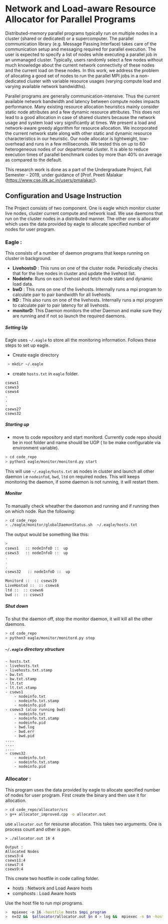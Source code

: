 # Network and Load-aware Resource Allocator for Parallel Programs
Distributed-memory parallel programs typically run on multiple nodes in a cluster (shared or dedicated) or a supercomputer. The parallel communication library (e.g. Message Passing Interface) takes care of the communication setup and messaging required for parallel execution. The user is expected to specify a list of nodes while executing a parallel job in an unmanaged cluster. Typically, users randomly select a few nodes without much knowledge about the current network connectivity of these nodes and the current load on these nodes. In this work, we address the problem of allocating a good set of nodes to run the parallel MPI jobs in a non-dedicated cluster with variable resource usages (varying compute load and varying available network bandwidths).

Parallel programs are generally communication-intensive. Thus the current available network bandwidth and latency between compute nodes impacts performance. Many existing resource allocation heuristics mainly consider static node attributes and a few dynamic resource attributes. This does not lead to a good allocation in case of shared clusters because the network usage and system load vary significantly at times. We present a load and network-aware greedy algorithm for resource allocation. We incorporated the current network state along with other static and dynamic resource characteristics in our heuristic. Our node allocator is lightweight, low-overhead and runs in a few milliseconds. We tested this on up to 60 heterogeneous nodes of our departmental cluster. It is able to reduce execution times of parallel benchmark codes by more than 40% on average as compared to the default.

This research work is done as a part of the Undergraduate Project, Fall Semester - 2019, under guidance of [Prof. Preeti Malakar (https://www.cse.iitk.ac.in/users/pmalakar/).

## Configuration and Usage Instruction
The Project consists of two component. One is eagle which monitor cluster live nodes, cluster current compute and network load. We use daemons that run on the cluster nodes in a distributed manner. The other one is allocator which uses the data provided by eagle to allocate specified number of nodes for user program.
### Eagle :
This consists of a number of daemon programs that keeps running on cluster in background.

 - **LivehostsD** : This runs on one of the cluster node. Periodically checks that for the live nodes in cluster and update the livehost list.
 - **NodeInfo**: Runs on each livehost and fetch node static and dynamic load data.
 - **bwD** : This runs on one of the livehosts. Internally runs a mpi program to calculate pair to pair bandwidth for all livehosts.
 - **ltD** : This also runs on one of the livehosts. Internally runs a mpi program to calculate pair to pair latency for all livehosts.
 - **monitorD**: This Daemon monitors the other Daemon and make sure they are running and if not so launch the required daemons.
##### Setting Up
Eagle uses `~/.eagle` to store all the monitoring information. Follows these steps to set up eagle.
 * Create eagle directory
``` bash
 > mkdir ~/.eagle
```
* 	create `hosts.txt` in `eagle` folder.
```
csews1
csews3
csews4
.
.
.
csews27
csews32
```
##### Starting up
* move to code repository and start monitord. Currently code repo should be in root folder and name should be UGP ( to be make configurable via environment variable).
```bash
> cd code_repo
> python3 eagle/monitor/monitord.py start
```

This will use `~/.eagle/hosts.txt` as nodes in cluster and launch all other daemon i.e `nodeinfod`, `bwd`, `ltd` on required nodes. This will keeps monitoring the daemon, if some daemon is not running, it will restart them.

##### Monitor
To manually check wheather the daeomon and running and if running then on which node. Run the following:
```bash
> cd code_repo
> ./eagle/monitor/globalDaemonStatus.sh  ~/.eagle/hosts.txt 
```
The output would be something like this:
```bash
>
csews1   :: nodeInfoD ::  up  
csews3   :: nodeInfoD ::  up  
.
.
.
csews32   :: nodeInfoD ::  up  
 
Monitord ::  :: csews19  
LiveHostsd ::  :: csews6  
ltd ::  :: csews6  
bwd ::  :: csews3  
```
##### Shut down
To shut the daemon off, stop the monitor daemon, it will kill all the other daemons.
```bash
> cd code_repo
> python3 eagle/monitor/monitord.py stop
```
##### `~/.eagle` directory structure
```
- hosts.txt
- livehosts.txt
- livehosts.txt.stamp
- bw.txt
- bw.txt.stamp
- lt.txt
- lt.txt.stamp
- csews1
	- nodeinfo.txt
	- nodeinfo.txt.stamp
	- nodeinfo.pid
- csews3 (also running bwd)
	- nodeinfo.txt
	- nodeinfo.txt.stamp
	- nodeinfo.pid
	- bwd.log
	- bwd.err
	- bwd.pid
....
....
....
- csews32
	- nodeinfo.txt
	- nodeinfo.txt.stamp
	- nodeinfo.pid
```
### Allocator :
This program uses the data provided by eagle to allocate specified number of nodes for user program. First create the binary and then use it for allocation.
```bash
> cd code_repo/allocator/src
> g++ allocator_improved.cpp -o allocator.out
```
use `allocator.out` for resourse allocation. This takes two arguments. One is process count and other is ppn.
```
> ./allocator.out 16 4

Output :
Allocated Nodes
csews3:4
csews11:4
csews7:4
csews9:4
```
This create two hostfile in code calling folder.
- hosts : Network and Load Aware hosts
- comphosts : Load Aware hosts

Use the host file to run mpi programs.
```bash
>  mpiexec -n 16 -hostfile hosts $mpi_program
>  n=32 &&  $allocator/allocator.out $n 4 > log &&  mpiexec -n $n -hostfile hosts $mpi_program
```


